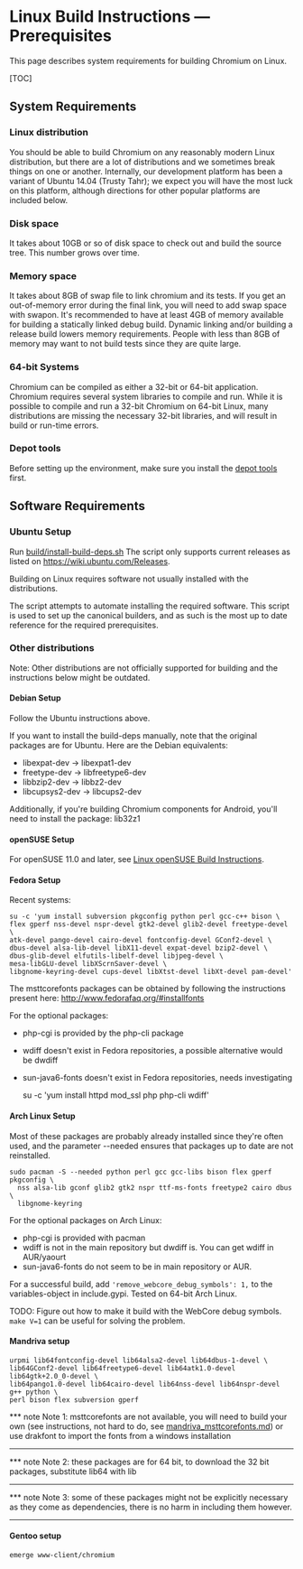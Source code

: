 # Linux Build Instructions — Prerequisites

This page describes system requirements for building Chromium on Linux.

[TOC]

## System Requirements

### Linux distribution

You should be able to build Chromium on any reasonably modern Linux
distribution, but there are a lot of distributions and we sometimes break things
on one or another. Internally, our development platform has been a variant of
Ubuntu 14.04 (Trusty Tahr); we expect you will have the most luck on this
platform, although directions for other popular platforms are included below.

### Disk space

It takes about 10GB or so of disk space to check out and build the source tree.
This number grows over time.

### Memory space

It takes about 8GB of swap file to link chromium and its tests. If you get an
out-of-memory error during the final link, you will need to add swap space with
swapon. It's recommended to have at least 4GB of memory available for building a
statically linked debug build. Dynamic linking and/or building a release build
lowers memory requirements. People with less than 8GB of memory may want to not
build tests since they are quite large.

### 64-bit Systems

Chromium can be compiled as either a 32-bit or 64-bit application. Chromium
requires several system libraries to compile and run. While it is possible to
compile and run a 32-bit Chromium on 64-bit Linux, many distributions are
missing the necessary 32-bit libraries, and will result in build or run-time
errors.

### Depot tools

Before setting up the environment, make sure you install the
[depot tools](http://dev.chromium.org/developers/how-tos/depottools) first.

## Software Requirements

### Ubuntu Setup

Run [build/install-build-deps.sh](/build/install-build-deps.sh) The script only
supports current releases as listed on https://wiki.ubuntu.com/Releases.

Building on Linux requires software not usually installed with the
distributions.

The script attempts to automate installing the required software. This script is
used to set up the canonical builders, and as such is the most up to date
reference for the required prerequisites.

### Other distributions

Note: Other distributions are not officially supported for building and the
instructions below might be outdated.

#### Debian Setup

Follow the Ubuntu instructions above.

If you want to install the build-deps manually, note that the original packages
are for Ubuntu. Here are the Debian equivalents:

*   libexpat-dev -> libexpat1-dev
*   freetype-dev -> libfreetype6-dev
*   libbzip2-dev -> libbz2-dev
*   libcupsys2-dev -> libcups2-dev

Additionally, if you're building Chromium components for Android, you'll need to
install the package: lib32z1

#### openSUSE Setup

For openSUSE 11.0 and later, see
[Linux openSUSE Build Instructions](linux_open_suse_build_instructions.md).

#### Fedora Setup

Recent systems:

```shell
su -c 'yum install subversion pkgconfig python perl gcc-c++ bison \
flex gperf nss-devel nspr-devel gtk2-devel glib2-devel freetype-devel \
atk-devel pango-devel cairo-devel fontconfig-devel GConf2-devel \
dbus-devel alsa-lib-devel libX11-devel expat-devel bzip2-devel \
dbus-glib-devel elfutils-libelf-devel libjpeg-devel \
mesa-libGLU-devel libXScrnSaver-devel \
libgnome-keyring-devel cups-devel libXtst-devel libXt-devel pam-devel'
```

The msttcorefonts packages can be obtained by following the instructions present
here: http://www.fedorafaq.org/#installfonts

For the optional packages:

*   php-cgi is provided by the php-cli package
*   wdiff doesn't exist in Fedora repositories, a possible alternative would be
    dwdiff
*   sun-java6-fonts doesn't exist in Fedora repositories, needs investigating

    su -c 'yum install httpd mod_ssl php php-cli wdiff'

#### Arch Linux Setup

Most of these packages are probably already installed since they're often used,
and the parameter --needed ensures that packages up to date are not reinstalled.

```shell
sudo pacman -S --needed python perl gcc gcc-libs bison flex gperf pkgconfig \
  nss alsa-lib gconf glib2 gtk2 nspr ttf-ms-fonts freetype2 cairo dbus \
  libgnome-keyring
```

For the optional packages on Arch Linux:

*   php-cgi is provided with pacman
*   wdiff is not in the main repository but dwdiff is. You can get wdiff in
    AUR/yaourt
*   sun-java6-fonts do not seem to be in main repository or AUR.

For a successful build, add `'remove_webcore_debug_symbols': 1,` to the
variables-object in include.gypi. Tested on 64-bit Arch Linux.

TODO: Figure out how to make it build with the WebCore debug symbols. `make V=1`
can be useful for solving the problem.

#### Mandriva setup

```shell
urpmi lib64fontconfig-devel lib64alsa2-devel lib64dbus-1-devel \
lib64GConf2-devel lib64freetype6-devel lib64atk1.0-devel lib64gtk+2.0_0-devel \
lib64pango1.0-devel lib64cairo-devel lib64nss-devel lib64nspr-devel g++ python \
perl bison flex subversion gperf
```

*** note
Note 1: msttcorefonts are not available, you will need to build your own (see
instructions, not hard to do, see
[mandriva_msttcorefonts.md](mandriva_msttcorefonts.md)) or use drakfont to
import the fonts from a windows installation
***

*** note
Note 2: these packages are for 64 bit, to download the 32 bit packages,
substitute lib64 with lib
***

*** note
Note 3: some of these packages might not be explicitly necessary as they come as
dependencies, there is no harm in including them however.
***

#### Gentoo setup

    emerge www-client/chromium
